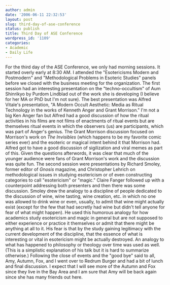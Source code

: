 ```yaml
---
author: admin
date: '2006-06-11 22:32:53'
layout: post
slug: third-day-of-ase-conference
status: publish
title: Third Day of ASE Conference
wordpress_id: '1109'
categories:
- Academic
- Daily Life
---
```


For the third day of the ASE Conference, we only had morning sessions.
It started overly early at 8:30 AM. I attended the "Esotericisms Modern
and Postmodern" and "Methodological Problems in Esoteric Studies" panels
before we closed with the business meeting for the organization. The
first session had an interesting presentation on the "techno-occultism"
of Aum Shinrikyo by Purdom Lindblad out of the work she is developing (I
believe for her MA or PhD but I'm not sure). The best presentation was
Alfred Vitale's presentation, "A Modern Occult Aesthetic: Media as
Ritual Technology in the works of Kenneth Anger and Grant Morrison." I'm
not a big Ken Anger fan but Alfred had a good discussion of how the
ritual activities in his films are not films of enactments of ritual
events but are themselves ritual events in which the observers (us) are
participants, which was part of Anger's genius. The Grant Morrison
discussion focused on Morrison's work on *The Invisibles* (which happens
to be my favorite comic series ever) and the esoteric or magical intent
behind it that Morrison had. Alfred got to have a good discussion of
sigilization and viral memes as part of this. Given the questions
afterwords, it was clear that much of the younger audience were fans of
Grant Morrison's work and the discussion was quite fun. The second
session were presentations by Richard Smoley, former editor of *Gnosis*
magazine, and Christopher Lehrich on methodological issues in studying
esotericism or of even constructing categories to call "esotericism" or
"magic." Claire Fanger followed up with a counterpoint addressing both
presenters and then there was some discussion. Smoley drew the analogy
to a discipline of people dedicated to the discussion of wine, wine
tasting, wine creation, etc. in which no one was allowed to drink wine
or even, usually, to admit that wine might actually exist (except for
the few that had secretly had wine but didn't tell anyone for fear of
what might happen). He used this humorous analogy for how academics
study esotericism and magic in general but are not supposed to either
experience or practice it themselves or admit that there might be
anything at all to it. His fear is that by the study gaining legitimacy
with the current development of the discipline, that the essence of what
is interesting or vital in esotericism might be actually destroyed. An
analogy to what has happened to philosophy or theology over time was
used as well. (This is a simplistic explanation of his talk but it is
hard to summarize otherwise.) Following the close of events and the
"good bye" said to all, Amy, Autumn, Fox, and I went over to Redrum
Burger and had a bit of lunch and final discussion. I expect that I will
see more of the Autumn and Fox since they live in the Bay Area and I am
sure that Amy will be back again since she has many friends out here.
